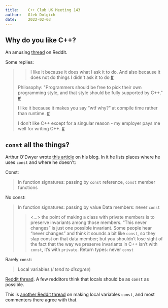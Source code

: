```yaml
---
title:    C++ Club UK Meeting 143
author:   Gleb Dolgich
date:     2022-02-03
---
```


## Why do you like C++?

An amusing [thread](https://www.reddit.com/r/cpp/comments/scri8u/why_do_you_like_c/) on Reddit.

Some replies:

> > I like it because it does what I ask it to do.
> And also because it does not do things I didn't ask it to do [#](https://www.reddit.com/r/cpp/comments/scri8u/why_do_you_like_c/hu8ewp0/)
>
> Philosophy: "Programmers should be free to pick their own programming style, and that style should be fully supported by C++." [#](https://www.reddit.com/r/cpp/comments/scri8u/why_do_you_like_c/hu8axvr/)
>
> I like it because it makes you say “wtf why?” at compile time rather than runtime. [#](https://www.reddit.com/r/cpp/comments/scri8u/why_do_you_like_c/hu8z8ux/)
>
> I don't like C++ except for a singular reason - my employer pays me well for writing C++. [#](https://www.reddit.com/r/cpp/comments/scri8u/why_do_you_like_c/hu9lcwn/)

## `const` all the things?

Arthur O'Dwyer wrote [this article](https://quuxplusone.github.io/blog/2022/01/23/dont-const-all-the-things/) on his blog. In it he lists places where he uses `const` and where he doesn't:

Const:

> In function signatures: passing by `const` reference, `const` member functions

No const:

> In function signatures: passing by value
> Data members: never `const`
> > <...> the point of making a class with private members is to preserve invariants among those members. “This never changes” is just one possible invariant. Some people hear “never changes” and think it sounds a bit like `const`, so they slap const on that data member; but you shouldn’t lose sight of the fact that the way we preserve invariants in C++ isn’t with `const`, it’s with `private`.
> Return types: never `const`

Rarely `const`:

> Local variables (_I tend to disagree_)

[Reddit thread](https://www.reddit.com/r/cpp/comments/sbcjek/const_all_the_things/). A few redditors think that locals should be as `const` as possible.

This is [another Reddit thread](https://old.reddit.com/r/cpp/comments/s823vk/declaring_all_variables_local_to_a_function_as/) on making local variables `const`, and most commenters there agree with that.
